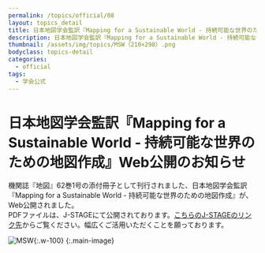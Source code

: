 ```yaml
---
permalink: /topics/official/08
layout: topics_detail
title: 日本地図学会監訳『Mapping for a Sustainable World - 持続可能な世界のための地図作成』Web公開のお知らせ
description: 日本地図学会監訳『Mapping for a Sustainable World - 持続可能な世界のための地図作成』が、Web公開されました。
thumbnail: /assets/img/topics/MSW（210×298）.png
bodyclass: topics-detail
categories:
  - official
tags:
  - 学会公式
---
```


# 日本地図学会監訳『Mapping for a Sustainable World - 持続可能な世界のための地図作成』Web公開のお知らせ

機関誌『地図』62巻1号の添付冊子として刊行されました、日本地図学会監訳『Mapping for a Sustainable World - 持続可能な世界のための地図作成』が、Web公開されました。<br>
PDFファイルは、J-STAGEにて公開されております。<a href="https://doi.org/10.11212/jjca.62.1_AP1">こちらのJ-STAGEのリンク先</a>からご覧ください。幅広くご活用いただくことを願っております。

![MSW](https://jcacj.org/docs/assets/img/topics/MSW.jpg){:.w-100}
{:.main-image}
